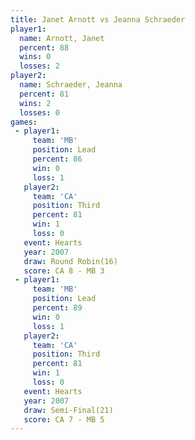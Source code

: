 ```yaml
---
title: Janet Arnott vs Jeanna Schraeder
player1:                 
  name: Arnott, Janet    
  percent: 88            
  wins: 0                
  losses: 2              
player2:                 
  name: Schraeder, Jeanna
  percent: 81            
  wins: 2                
  losses: 0              
games:
 - player1:        
     team: 'MB'    
     position: Lead
     percent: 86   
     win: 0        
     loss: 1       
   player2:         
     team: 'CA'     
     position: Third
     percent: 81    
     win: 1         
     loss: 0        
   event: Hearts        
   year: 2007           
   draw: Round Robin(16)
   score: CA 8 - MB 3   
 - player1:        
     team: 'MB'    
     position: Lead
     percent: 89   
     win: 0        
     loss: 1       
   player2:         
     team: 'CA'     
     position: Third
     percent: 81    
     win: 1         
     loss: 0        
   event: Hearts       
   year: 2007          
   draw: Semi-Final(21)
   score: CA 7 - MB 5  
---
```

